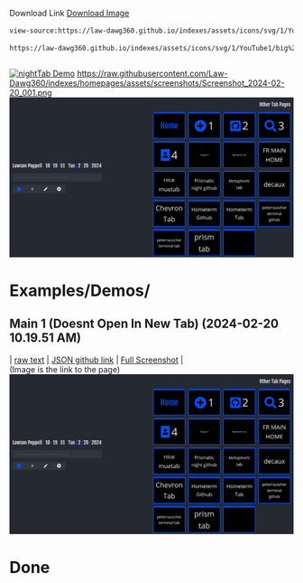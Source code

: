 <p>Download Link <a href="https://law-dawg360.github.io/indexes/assets/icons/svg/1/YouTube1/big%20logo%20project%201%20(1).svg">Download Image</a>

```html
view-source:https://law-dawg360.github.io/indexes/assets/icons/svg/1/YouTube1/big%20logo%20project%201%20(1).svg
```

```html
https://law-dawg360.github.io/indexes/assets/icons/svg/1/YouTube1/big%20logo%20project%201%20(1).svg
```

```js

```


[![nightTab Demo](asset/screenshot/screenshot-001.png)](https://zombiefox.github.io/nightTab/)
https://raw.githubusercontent.com/Law-Dawg360/indexes/homepages/assets/screenshots/Screenshot_2024-02-20_001.png
[![nightTab Demo](https://raw.githubusercontent.com/Law-Dawg360/indexes/homepages/assets/screenshots/Screenshot_2024-02-20_001.png)](https://zombiefox.github.io/nightTab/)

# Examples/Demos/
## Main 1 (Doesnt Open In New Tab) (2024-02-20 10.19.51 AM)    
| [raw text](https://raw.githubusercontent.com/Law-Dawg360/indexes/homepages/assets/jsons/oldmain1.json) | [JSON github link](https://github.com/Law-Dawg360/indexes/blob/homepages/assets/jsons/oldmain1.json) | [Full Screenshot](https://github.com/Law-Dawg360/indexes/blob/homepages/assets/screenshots/Screenshot_2024-02-20_001.png) |    
(Image is the link to the page)    
[![page](assets/screenshots/Screenshot_2024-02-20_001.png)](https://law-dawg360.github.io/indexes/Main.html)
# Done
